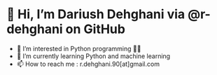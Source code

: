 # 👋 Hi, I’m **Dariush Dehghani** via @r-dehghani on GitHub
- 👀 I’m interested in Python programming :man_technologist:
- 🌱 I’m currently learning Python and machine learning 
- 📫 How to reach me : r.dehghani.90[at]gmail.com

<!---
r-dehghani/r-dehghani is a ✨ special ✨ repository because its `README.md` (this file) appears on your GitHub profile.
You can click the Preview link to take a look at your changes.
--->
